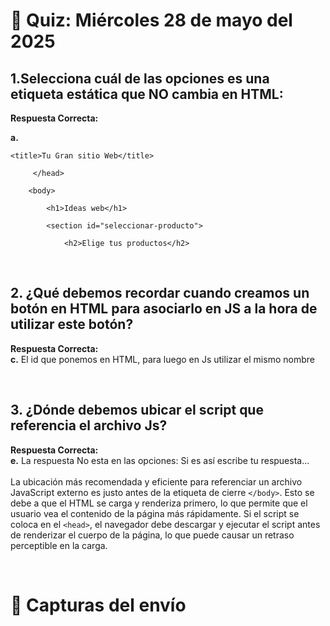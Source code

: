 # 📝 Quiz: Miércoles 28 de mayo del 2025

## 1.Selecciona cuál de las opciones es una etiqueta estática que NO cambia en HTML:
**Respuesta Correcta:** <br>

**a.**  
```
<title>Tu Gran sitio Web</title>

     </head>

    <body>

        <h1>Ideas web</h1>

        <section id="seleccionar-producto">

            <h2>Elige tus productos</h2>
```
<br>

## 2. ¿Qué debemos recordar cuando creamos un botón en HTML para asociarlo en JS a la hora de utilizar este botón?

**Respuesta Correcta:** <br>
**c.** El id que ponemos en HTML, para luego en Js utilizar el mismo nombre

<br>

## 3. ¿Dónde debemos ubicar el script que referencia el archivo Js?

**Respuesta Correcta:** <br>
**e.** La respuesta No esta en las opciones: Si es así escribe tu respuesta... <br><br>
La ubicación más recomendada y eficiente para referenciar un archivo JavaScript externo es justo antes de la etiqueta de cierre `</body>`. Esto se debe a que el HTML se carga y renderiza primero, lo que permite que el usuario vea el contenido de la página más rápidamente. Si el script se coloca en el `<head>`, el navegador debe descargar y ejecutar el script antes de renderizar el cuerpo de la página, lo que puede causar un retraso perceptible en la carga.

<br>

# 📸 Capturas del envío
